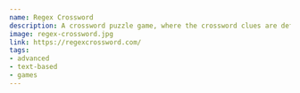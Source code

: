 ```yaml
---
name: Regex Crossword
description: A crossword puzzle game, where the crossword clues are defined using regular expressions.
image: regex-crossword.jpg
link: https://regexcrossword.com/
tags:
- advanced
- text-based
- games
---
```

